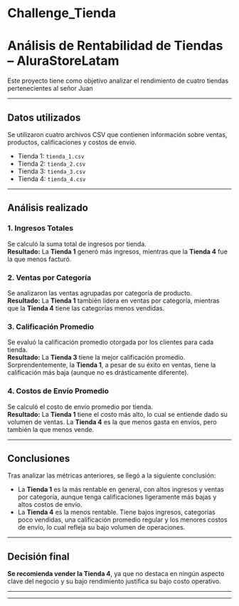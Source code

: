 # Challenge_Tienda
# Análisis de Rentabilidad de Tiendas – AluraStoreLatam

Este proyecto tiene como objetivo analizar el rendimiento de cuatro tiendas pertenecientes al señor Juan


---

## Datos utilizados

Se utilizaron cuatro archivos CSV que contienen información sobre ventas, productos, calificaciones y costos de envío.

- Tienda 1: `tienda_1.csv`
- Tienda 2: `tienda_2.csv`
- Tienda 3: `tienda_3.csv`
- Tienda 4: `tienda_4.csv`

---

##  Análisis realizado

### 1. Ingresos Totales

Se calculó la suma total de ingresos por tienda.  
**Resultado:** La **Tienda 1** generó más ingresos, mientras que la **Tienda 4** fue la que menos facturó.

### 2. Ventas por Categoría

Se analizaron las ventas agrupadas por categoría de producto.  
**Resultado:** La **Tienda 1** también lidera en ventas por categoría, mientras que la **Tienda 4** tiene las categorías menos vendidas.

### 3. Calificación Promedio

Se evaluó la calificación promedio otorgada por los clientes para cada tienda.  
**Resultado:** La **Tienda 3** tiene la mejor calificación promedio. Sorprendentemente, la **Tienda 1**, a pesar de su éxito en ventas, tiene la calificación más baja (aunque no es drásticamente diferente).

### 4. Costos de Envío Promedio

Se calculó el costo de envío promedio por tienda.  
**Resultado:** La **Tienda 1** tiene el costo más alto, lo cual se entiende dado su volumen de ventas. La **Tienda 4** es la que menos gasta en envíos, pero también la que menos vende.

---

##  Conclusiones

Tras analizar las métricas anteriores, se llegó a la siguiente conclusión:

- La **Tienda 1** es la más rentable en general, con altos ingresos y ventas por categoría, aunque tenga calificaciones ligeramente más bajas y altos costos de envío.
- La **Tienda 4** es la menos rentable. Tiene bajos ingresos, categorías poco vendidas, una calificación promedio regular y los menores costos de envío, lo cual refleja su bajo volumen de operaciones.

---

##  Decisión final

**Se recomienda vender la Tienda 4**, ya que no destaca en ningún aspecto clave del negocio y su bajo rendimiento justifica su bajo costo operativo.

---

---

